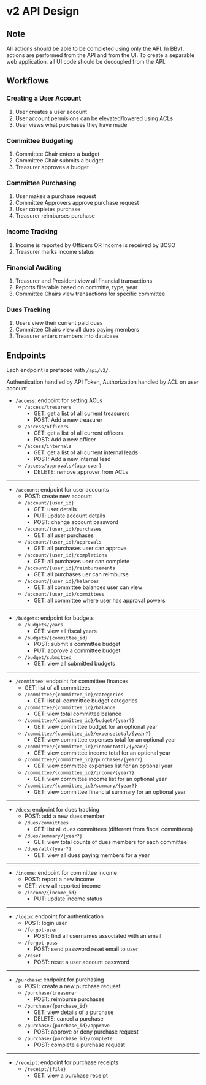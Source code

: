 # v2 API Design

## Note

All actions should be able to be completed using only the API. In BBv1, actions are performed from the API and from the UI. To create a separable web application, all UI code should be decoupled from the API.

## Workflows

### Creating a User Account

1. User creates a user account
2. User account permisions can be elevated/lowered using ACLs
3. User views what purchases they have made

### Committee Budgeting

1. Committee Chair enters a budget
2. Committee Chair submits a budget
3. Treasurer approves a budget

### Committee Purchasing

1. User makes a purchase request
2. Committee Approvers approve purchase request
3. User completes purchase
4. Treasurer reimburses purchase

### Income Tracking

1. Income is reported by Officers OR Income is received by BOSO
2. Treasurer marks income status

### Financial Auditing

1. Treasurer and President view all financial transactions
2. Reports filterable based on committe, type, year
3. Committee Chairs view transactions for specific committee

### Dues Tracking

1. Users view their current paid dues
2. Committee Chairs view all dues paying members
3. Treasurer enters members into database

## Endpoints

Each endpoint is prefaced with `/api/v2/`.

Authentication handled by API Token, Authorization handled by ACL on user account

* `/access`: endpoint for setting ACLs
    * `/access/tresurers`
        * GET: get a list of all current treasurers
        * POST: Add a new treasurer
    * `/access/officers`
        * GET: get a list of all current officers
        * POST: Add a new officer
    * `/access/internals`
        * GET: get a list of all current internal leads
        * POST: Add a new internal lead
    * `/access/approvals/{approver}`
        * DELETE: remove approver from ACLs

<hr>

* `/account`: endpoint for user accounts
    * POST: create new account
    * `/account/{user_id}`
        * GET: user details
        * PUT: update account details
        * POST: change account password
    * `/account/{user_id}/purchases`
        * GET: all user purchases
    * `/account/{user_id}/approvals`
        * GET: all purchases user can approve
    * `/account/{user_id}/completions`
        * GET: all purchases user can complete
    * `/account/{user_id}/reimbursements`
        * GET: all purchases uer can reimburse
    * `/account/{user_id}/balances`
        * GET: all committee balances user can view
    * `/account/{user_id}/committees`
        * GET: all committee where user has approval powers

<hr>

* `/budgets`: endpoint for budgets
    * `/budgets/years`
        * GET: view all fiscal years
    * `/budgets/{committee_id}`
        * POST: submit a committee budget
        * PUT: approve a committee budget
    * `/budget/submitted`
        * GET: view all submitted budgets

<hr>

* `/committee`: endpoint for committee finances
    * GET: list of all committees
    * `/committee/{committee_id}/categories`
        * GET: list all committee budget categories
    * `/committee/{committee_id}/balance`
        * GET: view total committee balance
    * `/committee/{committee_id}/budget/{year?}`
        * GET: view committee budget for an optional year
    * `/committee/{committee_id}/expensetotal/{year?}`
        * GET: view committee expenses total for an optional year
    * `/committee/{committee_id}/incometotal/{year?}`
        * GET: view committee income total for an optional year
    * `/committee/{committee_id}/purchases/{year?}`
        * GET: view committee expenses list for an optional year
    * `/committee/{committee_id}/income/{year?}`
        * GET: view committee income list for an optional year
    * `/committee/{committee_id}/summary/{year?}`
        * GET: view committee financial summary for an optional year

<hr>

* `/dues`: endpoint for dues tracking
    * POST: add a new dues member
    * `/dues/committees`
        * GET: list all dues committees (different from fiscal committees)
    * `/dues/summary/{year?}`
        * GET: view total counts of dues members for each committee
    * `/dues/all/{year?}`
        * GET: view all dues paying members for a year

<hr>

* `/income`: endpoint for committee income
    * POST: report a new income
    * GET: view all reported income
    * `/income/{income_id}`
        * PUT: update income status

<hr>

* `/login`: endpoint for authentication
    * POST: login user
    * `/forgot-user`
        * POST: find all usernames associated with an email
    * `/forgot-pass`
        * POST: send password reset email to user
    * `/reset`
        * POST: reset a user account password

<hr>

* `/purchase`: endpoint for purchasing
    * POST: create a new purchase request
    * `/purchase/treasurer`
        * POST: reimburse purchases
    * `/purchase/{purchase_id}`
        * GET: view details of a purchase
        * DELETE: cancel a purchase
    * `/purchase/{purchase_id}/approve`
        * POST: approve or deny purchase request
    * `/purchase/{purchase_id}/complete`
        * POST: complete a purchase request

<hr>

* `/receipt`: endpoint for purchase receipts
    * `/receipt/{file}`
        * GET: view a purchase receipt
